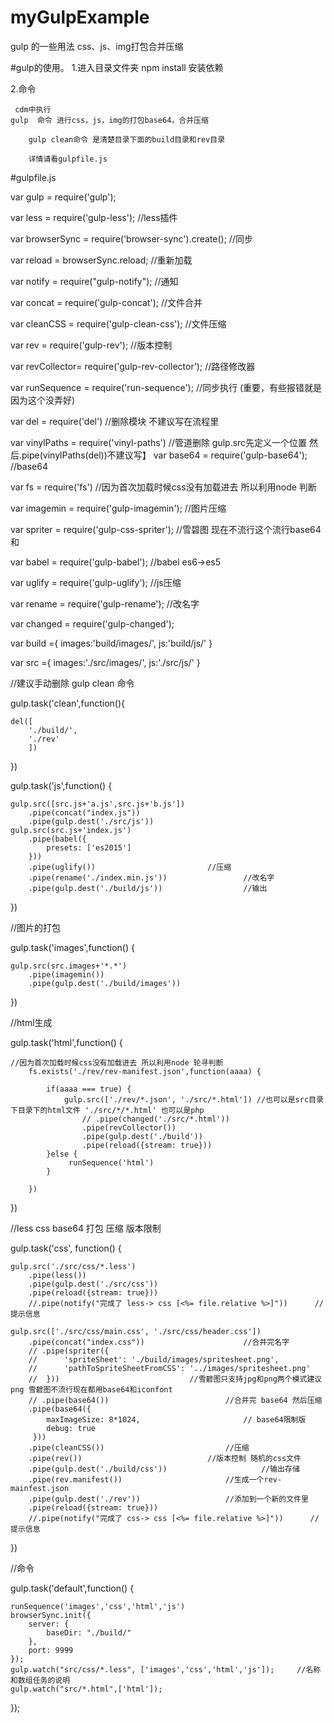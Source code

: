# myGulpExample
gulp 的一些用法 css、js、img打包合并压缩

#gulp的使用。
1.进入目录文件夹 npm install 安装依赖

2.命令 

	 cdm中执行
	gulp  命令 进行css，js，img的打包base64，合并压缩

        gulp clean命令 是清楚目录下面的build目录和rev目录
      
        详情请看gulpfile.js 
      
      
      
#gulpfile.js

var gulp 	= require('gulp');

var less 	= require('gulp-less');					//less插件

var browserSync = require('browser-sync').create(); 			//同步

var reload      = browserSync.reload;					//重新加载

var notify 	= require("gulp-notify");				//通知

var concat 	= require('gulp-concat');				//文件合并

var cleanCSS 	= require('gulp-clean-css');				//文件压缩

var rev 	= require('gulp-rev');					//版本控制

var revCollector= require('gulp-rev-collector');			//路径修改器

var runSequence = require('run-sequence');				//同步执行 (重要，有些报错就是因为这个没弄好)

var del         = require('del')					//删除模块	不建议写在流程里

var vinylPaths  = require('vinyl-paths')				//管道删除 gulp.src先定义一个位置 然后.pipe(vinylPaths(del))不建议写】
var base64 	= require('gulp-base64');				//base64

var fs          = require('fs')						//因为首次加载时候css没有加载进去 所以利用node 判断

var imagemin 	= require('gulp-imagemin');				//图片压缩

var spriter 	= require('gulp-css-spriter');				//雪碧图 现在不流行这个流行base64和

var   babel 	= require('gulp-babel');				//babel es6->es5

var uglify 	= require('gulp-uglify');				//js压缩

var rename     	= require('gulp-rename');				//改名字

var changed  	= require('gulp-changed');			

var build ={
	images:'build/images/',
	js:'build/js/'
}

var src ={
	images:'./src/images/',
	js:'./src/js/'
}

//建议手动删除 gulp clean 命令

gulp.task('clean',function(){

	del([
		'./build/',
		'./rev'
		])	
})

gulp.task('js',function() {

	gulp.src([src.js+'a.js',src.js+'b.js'])
	  	.pipe(concat("index.js"))  
		.pipe(gulp.dest('./src/js'))
	gulp.src(src.js+'index.js')
		.pipe(babel({
            presets: ['es2015']
        }))
      	.pipe(uglify())							//压缩
      	.pipe(rename('./index.min.js'))					//改名字
        .pipe(gulp.dest('./build/js'))					//输出
})

//图片的打包

gulp.task('images',function() {

 	gulp.src(src.images+'*.*')
 		.pipe(imagemin())
 		.pipe(gulp.dest('./build/images'))
})

//html生成

gulp.task('html',function() {

	//因为首次加载时候css没有加载进去 所以利用node 轮寻判断
		fs.exists('./rev/rev-manifest.json',function(aaaa) {
		
			if(aaaa === true) {
				gulp.src(['./rev/*.json', './src/*.html']) //也可以是src目录下目录下的html文件 './src/*/*.html' 也可以是php
					// .pipe(changed('./src/*.html'))
					.pipe(revCollector())
					.pipe(gulp.dest('./build'))
					.pipe(reload({stream: true}))	
			}else {
				 runSequence('html') 
			}
			
		})	
		
})

//less css base64 打包 压缩 版本限制

gulp.task('css', function() {

	gulp.src('./src/css/*.less')
		.pipe(less())
		.pipe(gulp.dest('./src/css'))
		.pipe(reload({stream: true}))	
		//.pipe(notify("完成了 less-> css [<%= file.relative %>]"))      //提示信息
		
 	gulp.src(['./src/css/main.css', './src/css/header.css'])
	    .pipe(concat("index.css"))   					//合并完名字
	 	// .pipe(spriter({			       
   		//   	'spriteSheet': './build/images/spritesheet.png',
   		//   	'pathToSpriteSheetFromCSS': '../images/spritesheet.png'
   		//  }))								//雪碧图只支持jpg和png两个模式建议png 雪碧图不流行现在都用base64和iconfont
	    // .pipe(base64())							//合并完 base64 然后压缩
	    .pipe(base64({
            maxImageSize: 8*1024, 						// base64限制版 
            debug: true
         }))
	    .pipe(cleanCSS())							//压缩
	    .pipe(rev())							//版本控制 随机的css文件
	    .pipe(gulp.dest('./build/css')) 					//输出存储
		.pipe(rev.manifest())  						//生成一个rev-mainfest.json
		.pipe(gulp.dest('./rev'))					//添加到一个新的文件里
		.pipe(reload({stream: true}))
		//.pipe(notify("完成了 css-> css [<%= file.relative %>]"))	     //提示信息
})

//命令

gulp.task('default',function() {

    runSequence('images','css','html','js')
    browserSync.init({
        server: {
            baseDir: "./build/"
        },
        port: 9999
    });
   	gulp.watch("src/css/*.less", ['images','css','html','js']);		//名称和数组任务的说明
   	gulp.watch("src/*.html",['html']);
});
   
